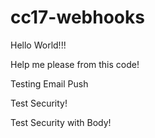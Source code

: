 # cc17-webhooks

Hello World!!!

Help me please from this code!

Testing Email Push


Test Security!

Test Security with Body!
